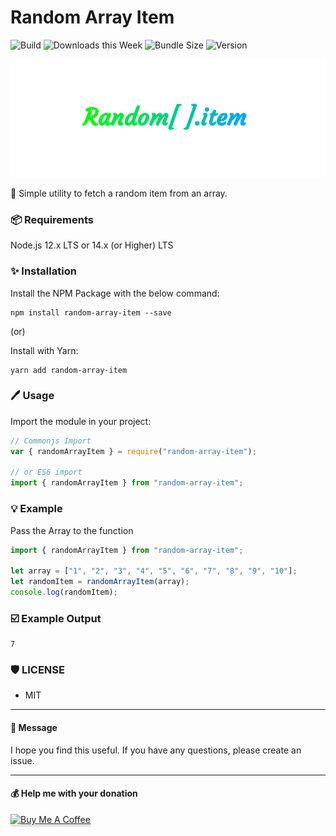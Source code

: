 # Random Array Item

![Build](https://github.com/mcnaveen/random-array-item/workflows/Build/badge.svg)
![Downloads this Week](https://img.shields.io/npm/dw/random-array-item)
![Bundle Size](https://img.shields.io/bundlephobia/min/random-array-item)
![Version](https://img.shields.io/npm/v/random-array-item)

![Numify](./images/cover.png)

:unicorn: Simple utility to fetch a random item from an array.

### :package: Requirements

Node.js 12.x LTS or 14.x (or Higher) LTS

### :sparkles: Installation

Install the NPM Package with the below command:

```
npm install random-array-item --save
```

(or)

Install with Yarn:

```
yarn add random-array-item
```

### :pen: Usage

Import the module in your project:

```javascript
// Commonjs Import
var { randomArrayItem } = require("random-array-item");

// or ES6 import
import { randomArrayItem } from "random-array-item";
```

### :bulb: Example

Pass the Array to the function

```javascript
import { randomArrayItem } from "random-array-item";

let array = ["1", "2", "3", "4", "5", "6", "7", "8", "9", "10"];
let randomItem = randomArrayItem(array);
console.log(randomItem);
```

### :ballot_box_with_check: Example Output

```
7
```

### :shield: LICENSE

- MIT

---

#### :green_heart: Message

I hope you find this useful. If you have any questions, please create an issue.

---

#### 💰 Help me with your donation

<a href="https://www.buymeacoffee.com/mcnaveen" target="_blank"><img src="https://www.buymeacoffee.com/assets/img/custom_images/orange_img.png" alt="Buy Me A Coffee" style="height: 41px !important;width: 174px !important;box-shadow: 0px 3px 2px 0px rgba(190, 190, 190, 0.5) !important;-webkit-box-shadow: 0px 3px 2px 0px rgba(190, 190, 190, 0.5) !important;" ></a>
